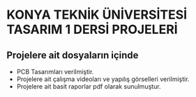 # KONYA TEKNİK ÜNİVERSİTESİ TASARIM 1 DERSİ PROJELERİ

## Projelere ait dosyaların içinde 

- PCB Tasarımları verilmiştir.
- Projelere ait çalışma videoları ve yapılış görselleri verilmiştir.
- Projelere ait basit raporlar pdf olarak sunulmuştur.